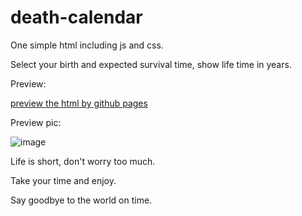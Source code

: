 # death-calendar

One simple html including js and css.

Select your birth and expected survival time, show life time in years.

Preview:

[preview the html by github pages](https://hao5ang.github.io/death-calendar/death.html)

Preview pic:

![image](https://github.com/hao5ang/death-calendar/assets/4319331/5afa19a0-c836-4de4-8402-77c2289b71c1)


Life is short, don't worry too much. 

Take your time and enjoy. 

Say goodbye to the world on time.
